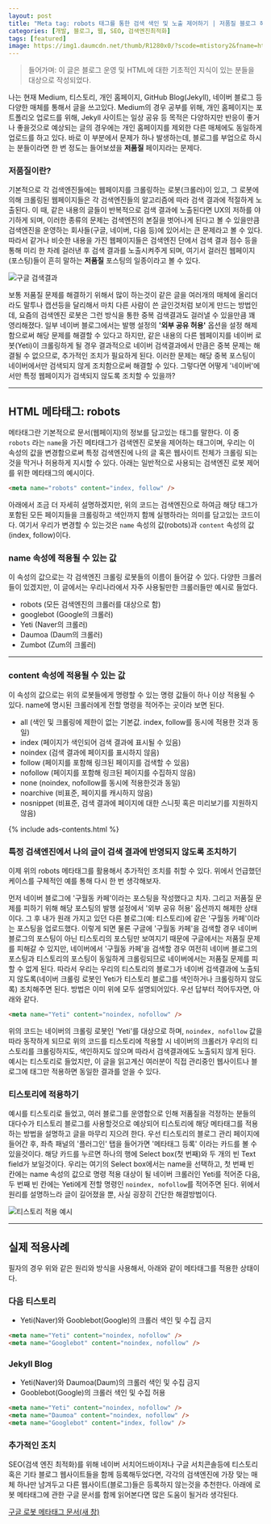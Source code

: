 ```yaml
---
layout: post
title: "Meta tag: robots 태그를 통한 검색 색인 및 노출 제어하기 | 저품질 블로그 해결하기"
categories: [개발, 블로그, 웹, SEO, 검색엔진최적화]
tags: [featured]
image: https://img1.daumcdn.net/thumb/R1280x0/?scode=mtistory2&fname=https%3A%2F%2Fblog.kakaocdn.net%2Fdn%2FdwQdwQ%2FbtrfqD3o7T4%2FMVDxFdgnhWknK1sLQMDNRk%2Fimg.png
---
```


> 들어가며: 이 글은 블로그 운영 및 HTML에 대한 기초적인 지식이 있는 분들을 대상으로 작성되었다.

나는 현재 Medium, 티스토리, 개인 홈페이지, GitHub Blog(Jekyll), 네이버 블로그 등 다양한 매체를 통해서 글을 쓰고있다. Medium의 경우 공부를 위해, 개인 홈페이지는 포트폴리오 업로드를 위해, Jekyll 사이트는 일상 공유 등 목적은 다양하지만 반응이 좋거나 좋을것으로 예상되는 글의 경우에는 개인 홈페이지를 제외한 다른 매체에도 동일하게 업로드를 하고 있다. 바로 이 부분에서 문제가 하나 발생하는데, 블로그를 부업으로 하시는 분들이라면 한 번 정도는 들어보셨을 **저품질** 페이지라는 문제다.

### 저품질이란?

기본적으로 각 검색엔진들에는 웹페이지를 크롤링하는 로봇(크롤러)이 있고, 그 로봇에 의해 크롤링된 웹페이지들은 각 검색엔진들의 알고리즘에 따라 검색 결과에 적절하게 노출된다. 이 때, 같은 내용의 글들이 반복적으로 검색 결과에 노출된다면 UX의 저하를 야기하게 되며, 이러한 종류의 문제는 검색엔진의 본질을 벗어나게 된다고 볼 수 있을만큼 검색엔진을 운영하는 회사들(구글, 네이버, 다음 등)에 있어서는 큰 문제라고 볼 수 있다. 따라서 같거나 비슷한 내용을 가진 웹페이지들은 검색엔진 단에서 검색 결과 점수 등을 통해 미리 한 차례 걸러낸 후 검색 결과를 노출시켜주게 되며, 여기서 걸러진 웹페이지(포스팅)들이 흔히 말하는 **저품질** 포스팅의 일종이라고 볼 수 있다.

![구글 검색결과](https://img1.daumcdn.net/thumb/R1280x0/?scode=mtistory2&fname=https%3A%2F%2Fblog.kakaocdn.net%2Fdn%2FdwQdwQ%2FbtrfqD3o7T4%2FMVDxFdgnhWknK1sLQMDNRk%2Fimg.png)

보통 저품질 문제를 해결하기 위해서 많이 하는것이 같은 글을 여러개의 매체에 올리더라도 말투나 캡션등을 달리해서 마치 다른 사람이 쓴 글인것처럼 보이게 만드는 방법인데, 요즘의 검색엔진 로봇은 그런 방식을 통한 중복 검색결과도 걸러낼 수 있을만큼 꽤 영리해졌다. 일부 네이버 블로그에서는 발행 설정의 **'외부 공유 허용'** 옵션을 설정 해제 함으로써 해당 문제를 해결할 수 있다고 하지만, 같은 내용의 다른 웹페이지를 네이버 로봇(Yeti)이 크롤링하게 될 경우 결과적으로 네이버 검색결과에서 만큼은 중복 문제는 해결될 수 없으므로, 추가적인 조치가 필요하게 된다. 이러한 문제는 해당 중복 포스팅이 네이버에서만 검색되지 않게 조치함으로써 해결할 수 있다. 그렇다면 어떻게 '네이버'에서만 특정 웹페이지가 검색되지 않도록 조치할 수 있을까?

---

## HTML 메타태그: robots

메타태그란 기본적으로 문서(웹페이지)의 정보를 담고있는 태그를 말한다. 이 중 `robots` 라는 `name`을 가진 메타태그가 검색엔진 로봇을 제어하는 태그이며, 우리는 이 속성의 값을 변경함으로써 특정 검색엔진에 나의 글 혹은 웹사이트 전체가 크롤링 되는것을 막거나 허용하게 지시할 수 있다. 아래는 일반적으로 사용되는 검색엔진 로봇 제어를 위한 메타태그의 예시이다.

```html
<meta name="robots" content="index, follow" />
```

아래에서 조금 더 자세히 설명하겠지만, 위의 코드는 검색엔진으로 하여금 해당 태그가 포함된 모든 페이지들을 크롤링하고 색인까지 함께 실행하라는 의미를 담고있는 코드이다. 여기서 우리가 변경할 수 있는것은 `name` 속성의 값(robots)과 `content` 속성의 값(index, follow)이다.

### name 속성에 적용될 수 있는 값

이 속성의 값으로는 각 검색엔진 크롤링 로봇들의 이름이 들어갈 수 있다. 다양한 크롤러들이 있겠지만, 이 글에서는 우리나라에서 자주 사용될만한 크롤러들만 예시로 들었다.

- robots (모든 검색엔진의 크롤러를 대상으로 함)
- googlebot (Google의 크롤러)
- Yeti (Naver의 크롤러)
- Daumoa (Daum의 크롤러)
- Zumbot (Zum의 크롤러)

---

### content 속성에 적용될 수 있는 값

이 속성의 값으로는 위의 로봇들에게 명령할 수 있는 명령 값들이 하나 이상 적용될 수 있다. name에 명시된 크롤러에게 전할 명령을 적어주는 곳이라 보면 된다.

- all (색인 및 크롤링에 제한이 없는 기본값. index, follow를 동시에 적용한 것과 동일)
- index (페이지가 색인되어 검색 결과에 표시될 수 있음)
- noindex (검색 결과에 페이지를 표시하지 않음)
- follow (페이지를 포함해 링크된 페이지를 검색할 수 있음)
- nofollow (페이지를 포함해 링크된 페이지를 수집하지 않음)
- none (noindex, nofollow를 동시에 적용한것과 동일)
- noarchive (비표준, 페이지를 캐시하지 않음)
- nosnippet (비표준, 검색 결과에 페이지에 대한 스니핏 혹은 미리보기를 지원하지 않음)

{% include ads-contents.html %}

### 특정 검색엔진에서 나의 글이 검색 결과에 반영되지 않도록 조치하기

이제 위의 robots 메타태그를 활용해서 추가적인 조치를 취할 수 있다. 위에서 언급했던 케이스를 구체적인 예를 통해 다시 한 번 생각해보자.

먼저 네이버 블로그에 '구월동 카페'이라는 포스팅을 작성했다고 치자. 그리고 저품질 문제를 피하기 위해 해당 포스팅의 발행 설정에서 '외부 공유 허용' 옵션까지 해제한 상태이다. 그 후 내가 원래 가지고 있던 다른 블로그(예: 티스토리)에 같은 '구월동 카페'이라는 포스팅을 업로드했다. 이렇게 되면 물론 구글에 '구월동 카페'을 검색할 경우 네이버 블로그의 포스팅이 아닌 티스토리의 포스팅만 보여지기 때문에 구글에서는 저품질 문제를 피해갈 수 있지만, 네이버에서 '구월동 카페'을 검색할 경우 여전히 네이버 블로그의 포스팅과 티스토리의 포스팅이 동일하게 크롤링되므로 네이버에서는 저품질 문제를 피할 수 없게 된다. 따라서 우리는 우리의 티스토리의 블로그가 네이버 검색결과에 노출되지 않도록(네이버 크롤링 로봇인 Yeti가 티스토리 블로그를 색인하거나 크롤링하지 않도록) 조치해주면 된다. 방법은 이미 위에 모두 설명되어있다. 우선 답부터 적어두자면, 아래와 같다.

```html
<meta name="Yeti" content="noindex, nofollow" />
```

위의 코드는 네이버의 크롤링 로봇인 'Yeti'를 대상으로 하며, `noindex, nofollow` 값을 따라 동작하게 되므로 위의 코드를 티스토리에 적용할 시 네이버의 크롤러가 우리의 티스토리를 크롤링하지도, 색인하지도 않으며 따라서 검색결과에도 노출되지 않게 된다. 예시는 티스토리로 들었지만, 이 글을 읽고계신 여러분이 직접 관리중인 웹사이트나 블로그에 태그만 적용하면 동일한 결과를 얻을 수 있다.

### 티스토리에 적용하기

예시를 티스토리로 들었고, 여러 블로그를 운영함으로 인해 저품질을 걱정하는 분들의 대다수가 티스토리 블로그를 사용할것으로 예상되어 티스토리에 해당 메타태그를 적용하는 방법을 설명하고 글을 마무리 지으려 한다. 우선 티스토리의 블로그 관리 페이지에 들어간 후, 좌측 패널의 '플러그인' 탭을 들어가면 '메타태그 등록' 이라는 카드를 볼 수 있을것이다. 해당 카드를 누르면 하나의 행에 Select box(첫 번째)와 두 개의 빈 Text field가 보일것이다. 우리는 여기의 Select box에서는 name을 선택하고, 첫 번째 빈 칸에는 name 속성의 값으로 명령 적용 대상이 될 네이버 크롤러인 Yeti를 적어준 다음, 두 번째 빈 칸에는 Yeti에게 전할 명령인 `noindex, nofollow`를 적어주면 된다. 위에서 원리를 설명하느라 글이 길어졌을 뿐, 사실 굉장히 간단한 해결방법이다.

![티스토리 적용 예시](https://img1.daumcdn.net/thumb/R1280x0/?scode=mtistory2&fname=https%3A%2F%2Fblog.kakaocdn.net%2Fdn%2FdTD2AC%2Fbtrfn3oWVgO%2Fnw25I0I563GLd9g6RZ0Jc1%2Fimg.png)

---

## 실제 적용사례

필자의 경우 위와 같은 원리와 방식을 사용해서, 아래와 같이 메타태그를 적용한 상태이다.

### 다음 티스토리

- Yeti(Naver)와 Gooblebot(Google)의 크롤러 색인 및 수집 금지

```html
<meta name="Yeti" content="noindex, nofollow" />
<meta name="Googlebot" content="noindex, nofollow" />
```

### Jekyll Blog

- Yeti(Naver)와 Daumoa(Daum)의 크롤러 색인 및 수집 금지
- Gooblebot(Google)의 크롤러 색인 및 수집 허용

```html
<meta name="Yeti" content="noindex, nofollow" />
<meta name="Daumoa" content="noindex, nofollow" />
<meta name="Googlebot" content="index, follow" />
```

### 추가적인 조치

SEO(검색 엔진 최적화)를 위해 네이버 서치어드바이저나 구글 서치콘솔등에 티스토리 혹은 기타 블로그 웹사이트들을 함께 등록해두었다면, 각각의 검색엔진에 가장 맞는 매체 하나만 남겨두고 다른 웹사이트(블로그)들은 등록하지 않는것을 추천한다. 아래에 로봇 메타태그에 관한 구글 문서를 함께 읽어본다면 많은 도움이 될거라 생각된다.

<a href="https://developers.google.com/search/docs/advanced/robots/robots_meta_tag?hl=ko" rel="noopener noreferrer" target="_blank" class="markdown-link">구글 로봇 메타태그 문서(새 창)</a>
